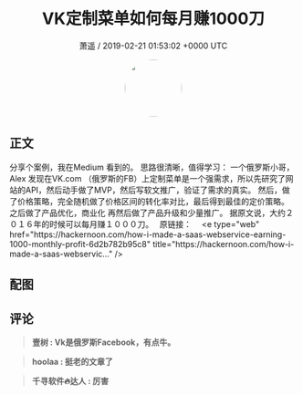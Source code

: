 <h1 align="center">VK定制菜单如何每月赚1000刀</h1>
<p align="center">
    <a>萧遥 / 2019-02-21 01:53:02 &#43;0000 UTC</a>
</p>

<div align="center">
    <img src="https://images.zsxq.com/FsurLbkQq-G5zJLVU_S_SdwHVTGO?e=1590940799&amp;token=kIxbL07-8jAj8w1n4s9zv64FuZZNEATmlU_Vm6zD:GJqgfNiwftE-_9zwPTPFtbImT2s=" width="100" height="100" style="border:1px solid;border-radius:50%; color:#ffffff"/>
</div>

## 正文

<div>
分享个案例，我在Medium 看到的。 思路很清晰，值得学习： 
一个俄罗斯小哥，Alex 发现在VK.com （俄罗斯的FB）上定制菜单是一个强需求，所以先研究了网站的API，然后动手做了MVP，然后写软文推广，验证了需求的真实。 
然后，做了价格策略，完全随机做了价格区间的转化率对比，最后得到最佳的定价策略。 
之后做了产品优化，商业化
再然后做了产品升级和少量推广。
据原文说，大约２０１６年的时候可以每月赚１０００刀。　
原链接：　
&lt;e type=&#34;web&#34; href=&#34;https://hackernoon.com/how-i-made-a-saas-webservice-earning-1000-monthly-profit-6d2b782b95c8&#34; title=&#34;https://hackernoon.com/how-i-made-a-saas-webservic...&#34; /&gt;
</div>

## 配图
<div class="image" align="center">

</div>

## 评论

<div align="left">
<div>

<blockquote >
<span> <strong>壹树 : Vk是俄罗斯Facebook，有点牛。 </strong></span>
</blockquote>

<blockquote >
<span> <strong>hoolaa : 挺老的文章了 </strong></span>
</blockquote>

<blockquote >
<span> <strong>千寻软件🔥达人 : 厉害 </strong></span>
</blockquote>

</div>
</div>